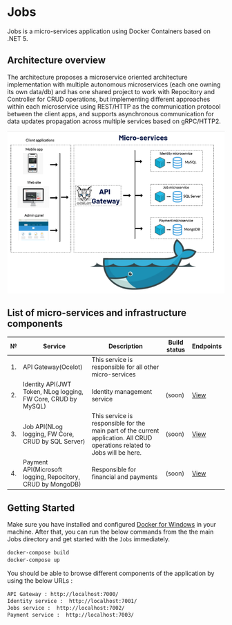# Jobs
Jobs is a micro-services application using Docker Containers based on .NET 5.

## Architecture overview

The architecture proposes a microservice oriented architecture implementation with multiple autonomous microservices (each one owning its own data/db) and has one shared project to work with Repocitory and Controller for CRUD operations, but implementing different approaches within each microservice using REST/HTTP as the communication protocol between the client apps, and supports asynchronous communication for data updates propagation across multiple services based on gRPC/HTTP2.

![](img/JobsArchitecture.PNG)

## List of micro-services and infrastructure components

<table>
   <thead>
    <th>№</th>
    <th>Service</th>
    <th>Description</th>
    <th>Build status</th>
    <th>Endpoints</th>
  </thead>
  <tbody>
    <tr>
        <td align="center">1.</td>
        <td>API Gateway(Ocelot)</td>
        <td>This service is responsible for all other micro-services</td>
        <td></td>
        <td></td>
    </tr>
    <tr>
        <td align="center">2.</td>
        <td>Identity API(JWT Token, NLog logging, FW Core, CRUD by MySQL)</td>
        <td>Identity management service</td>
        <td>
           (soon)
        </td>
        <td> 
            <a href="https://app.swaggerhub.com/apis-docs/majidovmirolimjon/IdentityAPI/v1">
               View
            </a>
       </td>
    </tr>
    <tr>
        <td align="center">3.</td>
        <td>Job API(NLog logging, FW Core, CRUD by SQL Server)</td>
        <td>This service is responsible for the main part of the current application. All CRUD operations related to Jobs will be here.</td>
        <td>
           (soon)
        </td>
        <td> 
            <a href="https://app.swaggerhub.com/apis-docs/majidovmirolimjon/JobAPI/1.0.0">
               View
            </a>
       </td>
    </tr>
    <tr>
        <td align="center">4.</td>
        <td>Payment API(Microsoft logging, Repocitory, CRUD by MongoDB)</td>
        <td>Responsible for financial and payments</td>
        <td>
           (soon)
        </td>
        <td> 
            <a href="https://app.swaggerhub.com/apis-docs/majidovmirolimjon/PaymentAPI/1.0.0">
               View
            </a>
       </td>
    </tr>
  </tbody>  
</table>

## Getting Started

Make sure you have installed and configured [Docker for Windows](https://docs.docker.com/docker-for-windows/install/) in your machine. After that, you can run the below commands from the the main Jobs directory and get started with the `Jobs` immediately.

```powershell
docker-compose build
docker-compose up
```

You should be able to browse different components of the application by using the below URLs :

```
API Gateway : http://localhost:7000/
Identity service :  http://localhost:7001/
Jobs service :  http://localhost:7002/
Payment service :  http://localhost:7003/
```
